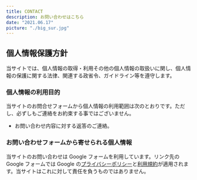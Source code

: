 ```yaml
---
title: CONTACT
description: お問い合わせはこちら
date: "2021.06.17"
picture: "./big_sur.jpg"
---
```


## 個人情報保護方針

当サイトでは、個人情報の取得・利用その他の個人情報の取扱いに関し、個人情報の保護に関する法律、関連する政省令、ガイドライン等を遵守します。

### 個人情報の利用目的

当サイトのお問合せフォームから個人情報の利用範囲は次のとおりです。ただし、必ずしもご連絡をお約束する事ではございません。

- お問い合わせ内容に対する返答のご連絡。

### お問い合わせフォームから寄せられる個人情報

当サイトのお問い合わせは Google フォームを利用しています。リンク先の Google フォームでは Google の[プライバシーポリシー](https://policies.google.com/privacy)と[利用規約](https://policies.google.com/terms)が適用されます。当サイトはこれに対して責任を負うものではありません。
